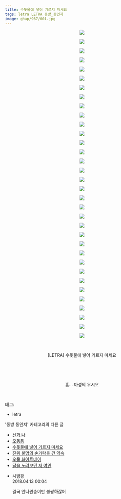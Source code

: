 ```yaml
---
title: 수돗물에 넣어 기르지 마세요
tags: letra LETRA 동방_동인지
image: ghap/937/001.jpg
---
```

<div class="article">
<p style="text-align: center; clear: none; float: none;"><img src="{{ site.nasurl }}/ghap/937/001.jpg"/></p>
<p style="text-align: center; clear: none; float: none;"><img src="{{ site.nasurl }}/ghap/937/002.jpg"/></p>
<p style="text-align: center; clear: none; float: none;"><img src="{{ site.nasurl }}/ghap/937/003.jpg"/></p>
<p style="text-align: center; clear: none; float: none;"><img src="{{ site.nasurl }}/ghap/937/004.jpg"/></p>
<p style="text-align: center; clear: none; float: none;"><img src="{{ site.nasurl }}/ghap/937/005.jpg"/></p>
<p style="text-align: center; clear: none; float: none;"><img src="{{ site.nasurl }}/ghap/937/006.jpg"/></p>
<p style="text-align: center; clear: none; float: none;"><img src="{{ site.nasurl }}/ghap/937/007.jpg"/></p>
<p style="text-align: center; clear: none; float: none;"><img src="{{ site.nasurl }}/ghap/937/008.jpg"/></p>
<p style="text-align: center; clear: none; float: none;"><img src="{{ site.nasurl }}/ghap/937/009.jpg"/></p>
<p style="text-align: center; clear: none; float: none;"><img src="{{ site.nasurl }}/ghap/937/010.jpg"/></p>
<p style="text-align: center; clear: none; float: none;"><img src="{{ site.nasurl }}/ghap/937/011.jpg"/></p>
<p style="text-align: center; clear: none; float: none;"><img src="{{ site.nasurl }}/ghap/937/012.jpg"/></p>
<p style="text-align: center; clear: none; float: none;"><img src="{{ site.nasurl }}/ghap/937/013.jpg"/></p>
<p style="text-align: center; clear: none; float: none;"><img src="{{ site.nasurl }}/ghap/937/014.jpg"/></p>
<p style="text-align: center; clear: none; float: none;"><img src="{{ site.nasurl }}/ghap/937/015.jpg"/></p>
<p style="text-align: center; clear: none; float: none;"><img src="{{ site.nasurl }}/ghap/937/016.jpg"/></p>
<p style="text-align: center; clear: none; float: none;"><img src="{{ site.nasurl }}/ghap/937/017.jpg"/></p>
<p style="text-align: center; clear: none; float: none;"><img src="{{ site.nasurl }}/ghap/937/018.jpg"/></p>
<p style="text-align: center; clear: none; float: none;"><img src="{{ site.nasurl }}/ghap/937/019.jpg"/></p>
<p style="text-align: center; clear: none; float: none;"><img src="{{ site.nasurl }}/ghap/937/020.jpg"/></p>
<p style="text-align: center; clear: none; float: none;"><img src="{{ site.nasurl }}/ghap/937/021.jpg"/></p>
<p style="text-align: center; clear: none; float: none;"><img src="{{ site.nasurl }}/ghap/937/022.jpg"/></p>
<p style="text-align: center; clear: none; float: none;"><img src="{{ site.nasurl }}/ghap/937/023.jpg"/></p>
<p style="text-align: center; clear: none; float: none;"><img src="{{ site.nasurl }}/ghap/937/024.jpg"/></p>
<p style="text-align: center; clear: none; float: none;"><img src="{{ site.nasurl }}/ghap/937/025.jpg"/></p>
<p style="text-align: center; clear: none; float: none;"><img src="{{ site.nasurl }}/ghap/937/026.jpg"/></p>
<p style="text-align: center; clear: none; float: none;"><img src="{{ site.nasurl }}/ghap/937/027.jpg"/></p>
<p style="text-align: center; clear: none; float: none;"><img src="{{ site.nasurl }}/ghap/937/028.jpg"/></p>
<p style="text-align: center; clear: none; float: none;"><img src="{{ site.nasurl }}/ghap/937/029.jpg"/></p>
<p style="text-align: center; clear: none; float: none;"><img src="{{ site.nasurl }}/ghap/937/030.jpg"/></p>
<p style="text-align: center; clear: none; float: none;"><img src="{{ site.nasurl }}/ghap/937/031.jpg"/></p>
<p style="text-align: center; clear: none; float: none;"><img src="{{ site.nasurl }}/ghap/937/032.jpg"/></p>
<p style="text-align: center; clear: none; float: none;"><img src="{{ site.nasurl }}/ghap/937/033.jpg"/></p>
<p style="text-align: center; clear: none; float: none;"><img src="{{ site.nasurl }}/ghap/937/034.jpg"/></p>
<p style="text-align: center; clear: none; float: none;"><br/></p>
<p style="text-align: center; clear: none; float: none;">[LETRA] 수돗물에 넣어 기르지 마세요</p>
<p style="text-align: center; clear: none; float: none;"><br/></p>
<p style="text-align: center; clear: none; float: none;"><br/></p>
<p style="text-align: center; clear: none; float: none;">흠... 마성의 우시오</p>
<p><br/></p>
</div><div class="tagTrail">
<p>태그: </p>
<ul>
<li>letra</li>
</ul>
</div><div class="another">
<p>'동방 동인지' 카테고리의 다른 글</p>
<ul>
<li><a href="/2016-07-19-ghap_939">신과 나</a></li>
<li><a href="/2016-07-19-ghap_938">오동통</a></li>
<li><a href="/2016-07-19-ghap_937">수돗물에 넣어 기르지 마세요</a></li>
<li><a href="/2016-07-19-ghap_935">진위 불명의 손가락을 건 약속</a></li>
<li><a href="/2016-07-19-ghap_934">오목 화이트데이</a></li>
<li><a href="/2016-07-19-ghap_933">달을 노려보던 저 여인</a></li>
</ul>
</div><div class="cb_module cb_fluid">
<div class="cb_wrt cb_profile">
<div class="comment">
<ul>
<li class="cb_thumb_off" id="comment15238056">
<div class="cb_comment_area">
<div class="cb_info_area">
<div class="cb_section">
<span class="cb_nick_name">시밤쾅</span>
</div>
<div class="cb_section">
<span class="cb_date">2018.04.13 00:04 </span>
</div>
</div>
<div class="cb_dsc_comment">
<p class="cb_dsc">
											결국 언니원숭이만 불쌍하잖어
										</p>
</div>
</div></li>
</ul>
</div>
</div><!-- commentList close -->
</div>